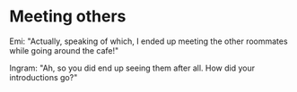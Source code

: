 # Meeting others
Emi: "Actually, speaking of which, I ended up meeting the other roommates while going around the cafe!"

Ingram: "Ah, so you did end up seeing them after all. How did your introductions go?"